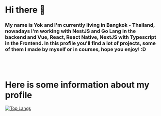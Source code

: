 <h1> Hi there 👋</h1>

<h3>My name is Yok and I'm currently living in Bangkok - Thailand, nowadays I'm working with NestJS and Go Lang in the backend and Vue, React, React Native, NextJS with Typescript in the Frontend. In this profile you'll find a lot of projects, some of them I made by myself or in courses, hope you enjoy! :D</h3>
<br><br>

<h1>Here is some information about my profile</h1>

[![Top Langs](https://github-readme-stats.vercel.app/api/top-langs/?username=Yokk1e&layout=compact)](https://github.com/anuraghazra/github-readme-stats)
